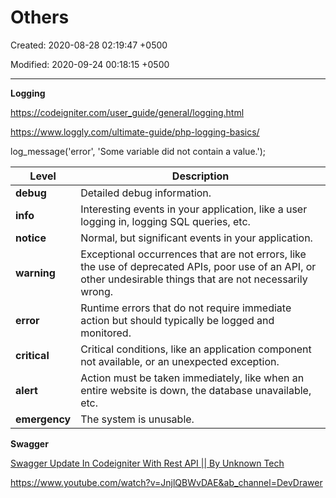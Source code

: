 # Others

Created: 2020-08-28 02:19:47 +0500

Modified: 2020-09-24 00:18:15 +0500

---

**Logging**

<https://codeigniter.com/user_guide/general/logging.html>

<https://www.loggly.com/ultimate-guide/php-logging-basics/>



log_message('error', 'Some variable did not contain a value.');



| **Level**     | **Description**                                                                                                                                               |
|------------|------------------------------------------------------------|
| **debug**     | Detailed debug information.                                                                                                                                   |
| **info**      | Interesting events in your application, like a user logging in, logging SQL queries, etc.                                                                     |
| **notice**    | Normal, but significant events in your application.                                                                                                           |
| **warning**   | Exceptional occurrences that are not errors, like the use of deprecated APIs, poor use of an API, or other undesirable things that are not necessarily wrong. |
| **error**     | Runtime errors that do not require immediate action but should typically be logged and monitored.                                                             |
| **critical**  | Critical conditions, like an application component not available, or an unexpected exception.                                                                 |
| **alert**     | Action must be taken immediately, like when an entire website is down, the database unavailable, etc.                                                         |
| **emergency** | The system is unusable.                                                                                                                                       |



**Swagger**

[Swagger Update In Codeigniter With Rest API || By Unknown Tech](https://www.youtube.com/watch?v=xta65r12mg8&ab_channel=UnknownTech)

<https://www.youtube.com/watch?v=JnjlQBWvDAE&ab_channel=DevDrawer>
